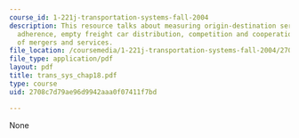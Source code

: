 ```yaml
---
course_id: 1-221j-transportation-systems-fall-2004
description: This resource talks about measuring origin-destination service, schedule
  adherence, empty freight car distribution, competition and cooperation and types
  of mergers and services.
file_location: /coursemedia/1-221j-transportation-systems-fall-2004/2708c7d79ae96d9942aaa0f07411f7bd_trans_sys_chap18.pdf
file_type: application/pdf
layout: pdf
title: trans_sys_chap18.pdf
type: course
uid: 2708c7d79ae96d9942aaa0f07411f7bd

---
```

None
